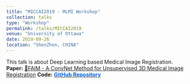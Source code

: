 ```yaml
---
title: "MICCAI2019 - MLMI Workshop"
collection: talks
type: "Workshop"
permalink: /talks/MICCAI2019
venue: "University of Ottawa"
date: 2019-09-26
location: "ShenZhen, CHINA"
---
```


This talk is about Deep Learning based Medical Image Registration.  
 **Paper:** [📄FAIM - A ConvNet Method for Unsupervised 3D Medical Image Registration](https://link.springer.com/chapter/10.1007/978-3-030-32692-0_74)
**Code:** [<span style="color:#0366d6;font-weight:bold;">GitHub Repository</span>](https://github.com/dykuang/Medical-image-registration)